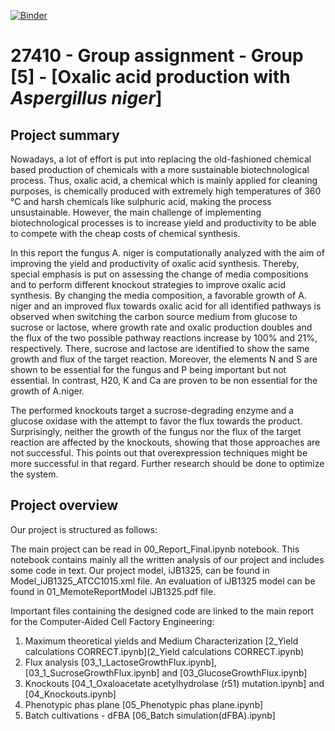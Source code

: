 [![Binder](https://mybinder.org/badge_logo.svg)](https://mybinder.org/v2/gh/27410/https://github.com/27410/27410-2020-group-project-group5_oxalic-acid_a-niger.git/main)

# 27410 - Group assignment - Group [5] - [Oxalic acid production with *Aspergillus niger*]


## Project summary

Nowadays, a lot of effort is put into replacing the old-fashioned chemical based production of chemicals with a more sustainable biotechnological process. Thus, oxalic acid, a chemical which is mainly applied for cleaning purposes, is chemically produced with extremely high temperatures of 360 °C and harsh chemicals like sulphuric acid, making the process unsustainable.  However, the main challenge of implementing biotechnological processes is to increase yield and productivity to be able to compete with the cheap costs of chemical synthesis.

In this report the fungus A. niger is computationally analyzed with the aim of improving the yield and productivity of oxalic acid synthesis. Thereby, special emphasis is put on assessing the change of media compositions and to perform different knockout strategies to improve oxalic acid synthesis. 
By changing the media composition, a favorable growth of A. niger and an improved flux towards oxalic acid for all identified pathways is observed when switching the carbon source medium from glucose to sucrose or lactose, where growth rate and oxalic production doubles and the flux of the two possible pathway reactions increase by 100% and 21%, respectively. There, sucrose and lactose are identified to show the same growth and flux of the target reaction. Moreover, the elements N and S are shown to be essential for the fungus and P being important but not essential. In contrast, H20, K and Ca are proven to be non essential for the growth of A.niger.

The performed knockouts target a sucrose-degrading enzyme and a glucose oxidase with the attempt to favor the flux towards the product. Surprisingly, neither the growth of the fungus nor the flux of the target reaction are affected by the knockouts, showing that those approaches are not successful. 
This points out that overexpression techniques might be more successful in that regard. Further research should be done to optimize the system.


## Project overview

Our project is structured as follows:

The main project can be read in 00_Report_Final.ipynb notebook. This notebook contains mainly all the written analysis of our project and includes some code in text. Our project model, iJB1325, can be found in Model_iJB1325_ATCC1015.xml file. An evaluation of iJB1325 model can be found in 01_MemoteReportModel iJB1325.pdf file.

Important files containing the designed code are linked to the main report for the Computer-Aided Cell Factory Engineering:

1. Maximum theoretical yields and Medium Characterization [2_Yield calculations CORRECT.ipynb](2_Yield calculations CORRECT.ipynb)
2. Flux analysis [03_1_LactoseGrowthFlux.ipynb], [03_1_SucroseGrowthFlux.ipynb] and [03_GlucoseGrowthFlux.ipynb]
3. Knockouts [04_1_Oxaloacetate acetylhydrolase (r51) mutation.ipynb] and [04_Knockouts.ipynb]
4. Phenotypic phas plane [05_Phenotypic phas plane.ipynb]
5. Batch cultivations - dFBA [06_Batch simulation(dFBA).ipynb]




